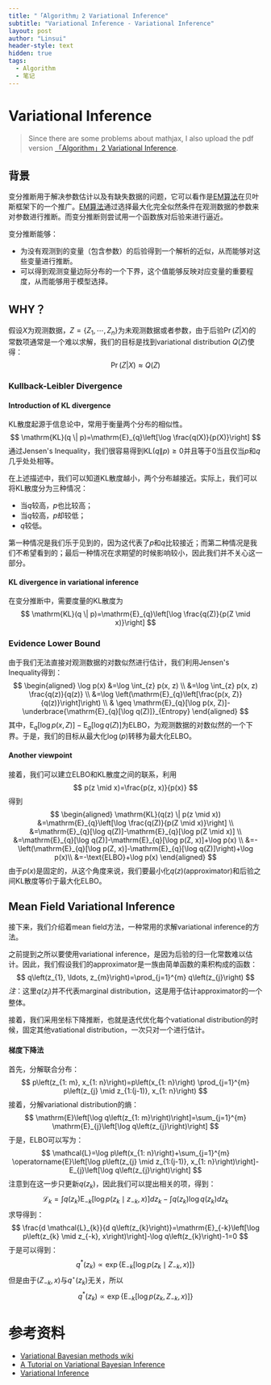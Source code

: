 ```yaml
---
title: "「Algorithm」2 Variational Inference"
subtitle: "Variational Inference - Variational Inference"
layout: post
author: "Linsui"
header-style: text
hidden: true
tags:
  - Algorithm
  - 笔记
---
```


# Variational Inference

> Since there are some problems about mathjax, I also upload the pdf version <a href="https://denglinsui.github.io/pdf/Algorithm/02.pdf" target="_blank">「Algorithm」2 Variational Inference</a>.
>

## 背景

变分推断用于解决参数估计以及有缺失数据的问题，它可以看作是[EM算法](https://denglinsui.github.io/2020/09/10/Algorithm-01-EM-Algorithm/)在贝叶斯框架下的一个推广。[EM算法](https://denglinsui.github.io/2020/09/10/Algorithm-01-EM-Algorithm/)通过选择最大化完全似然条件在观测数据的参数来对参数进行推断。而变分推断则尝试用一个函数族对后验来进行逼近。

变分推断能够：

- 为没有观测到的变量（包含参数）的后验得到一个解析的近似，从而能够对这些变量进行推断。
- 可以得到观测变量边际分布的一个下界，这个值能够反映对应变量的重要程度，从而能够用于模型选择。

## WHY？

假设$X$为观测数据，$Z=\{Z_1,\cdots,Z_n\}$为未观测数据或者参数，由于后验$\Pr(Z|X)$的常数项通常是一个难以求解，我们的目标是找到variational distribution $Q(Z)$使得：
$$
\Pr(Z|X)\approx Q(Z)
$$

### Kullback-Leibler Divergence

#### Introduction of KL divergence

KL散度起源于信息论中，常用于衡量两个分布的相似性。
$$
\mathrm{KL}(q \| p)=\mathrm{E}_{q}\left[\log \frac{q(X)}{p(X)}\right]
$$
通过Jensen's Inequality，我们很容易得到$\mathrm{KL}(q \| p)\geq0$并且等于$0$当且仅当$p$和$q$几乎处处相等。

在上述描述中，我们可以知道KL散度越小，两个分布越接近。实际上，我们可以将KL散度分为三种情况：

- 当$q$较高，$p$也比较高；
- 当$q$较高，$p$却较低；
- $q$较低。

第一种情况是我们乐于见到的，因为这代表了$p$和$q$比较接近；而第二种情况是我们不希望看到的；最后一种情况在求期望的时候影响较小，因此我们并不关心这一部分。

#### KL divergence in variational inference

在变分推断中，需要度量的KL散度为
$$
\mathrm{KL}(q \| p)=\mathrm{E}_{q}\left[\log \frac{q(Z)}{p(Z \mid x)}\right]
$$

### Evidence Lower Bound

由于我们无法直接对观测数据的对数似然进行估计，我们利用Jensen's Inequality得到：
$$
\begin{aligned}
\log p(x) &=\log \int_{z} p(x, z) \\
&=\log \int_{z} p(x, z) \frac{q(z)}{q(z)} \\
&=\log \left(\mathrm{E}_{q}\left[\frac{p(x, Z)}{q(z)}\right]\right) \\
& \geq \mathrm{E}_{q}[\log p(x, Z)]-\underbrace{\mathrm{E}_{q}[\log q(Z)]}_{Entropy}
\end{aligned}
$$
其中，$\mathrm{E}_{q}[\log p(x, Z)]-\mathrm{E}_{q}[\log q(Z)]$为ELBO，为观测数据的对数似然的一个下界。于是，我们的目标从最大化$\log(p)$转移为最大化ELBO。

#### Another viewpoint

接着，我们可以建立ELBO和KL散度之间的联系，利用
$$
p(z \mid x)=\frac{p(z, x)}{p(x)}
$$
得到
$$
\begin{aligned}
\mathrm{KL}(q(z) \| p(z \mid x)) &=\mathrm{E}_{q}\left[\log \frac{q(Z)}{p(Z \mid x)}\right] \\
&=\mathrm{E}_{q}[\log q(Z)]-\mathrm{E}_{q}[\log p(Z \mid x)] \\
&=\mathrm{E}_{q}[\log q(Z)]-\mathrm{E}_{q}[\log p(Z, x)]+\log p(x) \\
&=-\left(\mathrm{E}_{q}[\log p(Z, x)]-\mathrm{E}_{q}[\log q(Z)]\right)+\log p(x)\\
&=-\text{ELBO}+\log p(x)
\end{aligned}
$$
由于$p(x)$是固定的，从这个角度来说，我们要最小化$q(z)$(approximator)和后验之间KL散度等价于最大化ELBO。

## Mean Field Variational Inference

接下来，我们介绍着mean field方法，一种常用的求解variational inference的方法。

之前提到之所以要使用variational inference，是因为后验的归一化常数难以估计。因此，我们假设我们的approximator是一族由简单函数的乘积构成的函数：
$$
q\left(z_{1}, \ldots, z_{m}\right)=\prod_{j=1}^{m} q\left(z_{j}\right)
$$
*注*：这里$q(z_j)$并不代表marginal distribution，这是用于估计approximator的一个整体。

接着，我们采用坐标下降推断，也就是迭代优化每个vatiational distribution的时候，固定其他vatiational distribution，一次只对一个进行估计。

#### 梯度下降法

首先，分解联合分布：
$$
p\left(z_{1: m}, x_{1: n}\right)=p\left(x_{1: n}\right) \prod_{j=1}^{m} p\left(z_{j} \mid z_{1:(j-1)}, x_{1: n}\right)
$$
接着，分解variational distribution的熵：
$$
\mathrm{E}\left[\log q\left(z_{1: m}\right)\right]=\sum_{j=1}^{m} \mathrm{E}_{j}\left[\log q\left(z_{j}\right)\right]
$$
于是，ELBO可以写为：
$$
\mathcal{L}=\log p\left(x_{1: n}\right)+\sum_{j=1}^{m} \operatorname{E}\left[\log p\left(z_{j} \mid z_{1:(j-1)}, x_{1: n}\right)\right]-E_{j}\left[\log q\left(z_{j}\right)\right]
$$
注意到在这一步只更新$q(z_k)$，因此我们可以提出相关的项，得到：
$$
\mathcal{L}_{k}=\int q\left(z_{k}\right) \mathrm{E}_{-k}\left[\log p\left(z_{k} \mid z_{-k}, x\right)\right] d z_{k}-\int q\left(z_{k}\right) \log q\left(z_{k}\right) d z_{k}
$$
求导得到：
$$
\frac{d \mathcal{L}_{k}}{d q\left(z_{k}\right)}=\mathrm{E}_{-k}\left[\log p\left(z_{k} \mid z_{-k}, x\right)\right]-\log q\left(z_{k}\right)-1=0
$$
于是可以得到：
$$
q^{*}\left(z_{k}\right) \propto \exp \left\{\mathrm{E}_{-k}\left[\log p\left(z_{k} \mid Z_{-k}, x\right)\right]\right\}
$$
但是由于$(Z_{-k},x)$与$q^\star(z_k)$无关，所以
$$
q^{*}\left(z_{k}\right) \propto \exp \left\{\mathrm{E}_{-k}\left[\log p\left(z_{k}, Z_{-k}, x\right)\right]\right\}
$$


# 参考资料

- [Variational Bayesian methods wiki](https://en.wikipedia.org/wiki/Variational_Bayesian_methods)
- [A Tutorial on Variational Bayesian Inference](http://www.orchid.ac.uk/eprints/40/1/fox_vbtut.pdf)
- [Variational Inference](https://www.cs.princeton.edu/courses/archive/fall11/cos597C/lectures/variational-inference-i.pdf)

